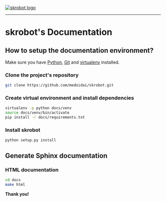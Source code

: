 [![skrobot logo](https://github.com/medoidai/skrobot/raw/master/static/skrobot-logo.png)](https://github.com/medoidai/skrobot/raw/master/static/skrobot-logo.png)

-----------------

# skrobot's Documentation

## How to setup the documentation environment?

Make sure you have [Python](https://www.python.org/), [Git](https://git-scm.com/) and [virtualenv](https://pypi.org/project/virtualenv/) installed.

### Clone the project's repository

```sh
git clone https://github.com/medoidai/skrobot.git
```

### Create virtual environment and install dependencies

```sh
virtualenv -p python docs/venv
source docs/venv/bin/activate
pip install -r docs/requirements.txt
```

### Install skrobot

```sh
python setup.py install
```

## Generate Sphinx documentation

### HTML documentation

```sh
cd docs
make html
```

**Thank you!**